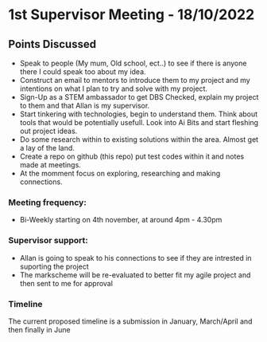 # 1st Supervisor Meeting - 18/10/2022
## Points Discussed
- Speak to people (My mum, Old school, ect..) to see if there is anyone there I could speak too about my idea.
- Construct an email to mentors to introduce them to my project and my intentions on what I plan to try and solve with my project.
- Sign-Up as a STEM ambassador to get DBS Checked, explain my project to them and that Allan is my supervisor.
- Start tinkering with technologies, begin to understand them. Think about tools that would be potentially usefull. Look into Ai Bits and start fleshing out project ideas.
- Do some research within to existing solutions within the area. Almost get a lay of the land.
- Create a repo on github (this repo) put test codes within it and notes made at meetings.
- At the momment focus on exploring, researching and making connections.

### Meeting frequency:
- Bi-Weekly starting on 4th november, at around 4pm - 4.30pm

### Supervisor support:
- Allan is going to speak to his connections to see if they are intrested in suporting the project
- The markscheme will be re-evaluated to better fit my agile project and then sent to me for approval

### Timeline
The current proposed timeline is a submission in January, March/April and then finally in June